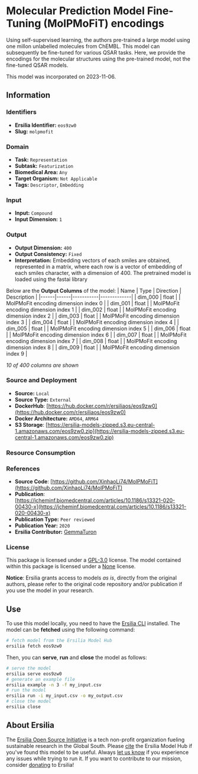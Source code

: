 # Molecular Prediction Model Fine-Tuning (MolPMoFiT) encodings

Using self-supervised learning, the authors pre-trained a large model using one millon unlabelled molecules from ChEMBL. This model can subsequently be fine-tuned for various QSAR tasks. Here, we provide the encodings for the molecular structures using the pre-trained model, not the fine-tuned QSAR models.

This model was incorporated on 2023-11-06.

## Information
### Identifiers
- **Ersilia Identifier:** `eos9zw0`
- **Slug:** `molpmofit`

### Domain
- **Task:** `Representation`
- **Subtask:** `Featurization`
- **Biomedical Area:** `Any`
- **Target Organism:** `Not Applicable`
- **Tags:** `Descriptor`, `Embedding`

### Input
- **Input:** `Compound`
- **Input Dimension:** `1`

### Output
- **Output Dimension:** `400`
- **Output Consistency:** `Fixed`
- **Interpretation:** Embedding vectors of each smiles are obtained, represented in a matrix, where each row is a vector of embedding of each smiles character, with a dimension of 400. The pretrained model is loaded using the fastai library

Below are the **Output Columns** of the model:
| Name | Type | Direction | Description |
|------|------|-----------|-------------|
| dim_000 | float |  | MolPMoFit encoding dimension index 0 |
| dim_001 | float |  | MolPMoFit encoding dimension index 1 |
| dim_002 | float |  | MolPMoFit encoding dimension index 2 |
| dim_003 | float |  | MolPMoFit encoding dimension index 3 |
| dim_004 | float |  | MolPMoFit encoding dimension index 4 |
| dim_005 | float |  | MolPMoFit encoding dimension index 5 |
| dim_006 | float |  | MolPMoFit encoding dimension index 6 |
| dim_007 | float |  | MolPMoFit encoding dimension index 7 |
| dim_008 | float |  | MolPMoFit encoding dimension index 8 |
| dim_009 | float |  | MolPMoFit encoding dimension index 9 |

_10 of 400 columns are shown_
### Source and Deployment
- **Source:** `Local`
- **Source Type:** `External`
- **DockerHub**: [https://hub.docker.com/r/ersiliaos/eos9zw0](https://hub.docker.com/r/ersiliaos/eos9zw0)
- **Docker Architecture:** `AMD64`, `ARM64`
- **S3 Storage**: [https://ersilia-models-zipped.s3.eu-central-1.amazonaws.com/eos9zw0.zip](https://ersilia-models-zipped.s3.eu-central-1.amazonaws.com/eos9zw0.zip)

### Resource Consumption


### References
- **Source Code**: [https://github.com/XinhaoLi74/MolPMoFiT](https://github.com/XinhaoLi74/MolPMoFiT)
- **Publication**: [https://jcheminf.biomedcentral.com/articles/10.1186/s13321-020-00430-x](https://jcheminf.biomedcentral.com/articles/10.1186/s13321-020-00430-x)
- **Publication Type:** `Peer reviewed`
- **Publication Year:** `2020`
- **Ersilia Contributor:** [GemmaTuron](https://github.com/GemmaTuron)

### License
This package is licensed under a [GPL-3.0](https://github.com/ersilia-os/ersilia/blob/master/LICENSE) license. The model contained within this package is licensed under a [None](LICENSE) license.

**Notice**: Ersilia grants access to models _as is_, directly from the original authors, please refer to the original code repository and/or publication if you use the model in your research.


## Use
To use this model locally, you need to have the [Ersilia CLI](https://github.com/ersilia-os/ersilia) installed.
The model can be **fetched** using the following command:
```bash
# fetch model from the Ersilia Model Hub
ersilia fetch eos9zw0
```
Then, you can **serve**, **run** and **close** the model as follows:
```bash
# serve the model
ersilia serve eos9zw0
# generate an example file
ersilia example -n 3 -f my_input.csv
# run the model
ersilia run -i my_input.csv -o my_output.csv
# close the model
ersilia close
```

## About Ersilia
The [Ersilia Open Source Initiative](https://ersilia.io) is a tech non-profit organization fueling sustainable research in the Global South.
Please [cite](https://github.com/ersilia-os/ersilia/blob/master/CITATION.cff) the Ersilia Model Hub if you've found this model to be useful. Always [let us know](https://github.com/ersilia-os/ersilia/issues) if you experience any issues while trying to run it.
If you want to contribute to our mission, consider [donating](https://www.ersilia.io/donate) to Ersilia!

